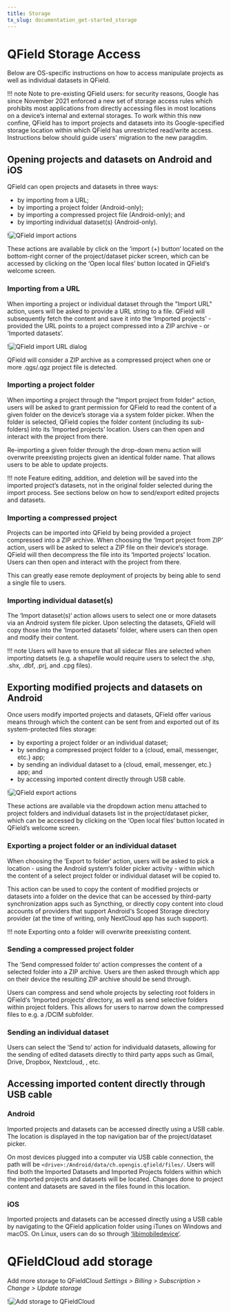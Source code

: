 ```yaml
---
title: Storage
tx_slug: documentation_get-started_storage
---
```


# QField Storage Access

Below are OS-specific instructions on how to access manipulate projects as well as
individual datasets in QField.

!!! note
    Note to pre-existing QField users: for security reasons, Google has since November 2021
    enforced a new set of storage access rules which prohibits most applications from directly
    accessing files in most locations on a device‘s internal and external storages. To work
    within this new confine, QField has to import projects and datasets into its Google-specified
    storage location within which QField has unrestricted read/write access. Instructions below
    should guide users' migration to the new paragdim.

## Opening projects and datasets on Android and iOS

QField can open projects and datasets in three ways:

* by importing from a URL;
* by importing a project folder (Android-only);
* by importing a compressed project file (Android-only); and
* by importing individual dataset(s) (Android-only).

!![QField import actions](../assets/images/storage-import-actions.png)

These actions are available by click on the ‘import (+) button‘ located on the
bottom-right corner of the project/dataset picker screen, which can be accessed by
clicking on the ‘Open local files’ button located in QField‘s welcome screen.

### Importing from a URL

When importing a project or individual dataset through the "Import URL" action, users
will be asked to provide a URL string to a file. QField will subsequently fetch the content and
save it into the ‘Imported projects’ - provided the URL points to a project compressed into a ZIP
archive - or ‘Imported datasets’.

!![QField import URL dialog](../assets/images/storage-import-url.png)

QField will consider a ZIP archive as a compressed project when one or more .qgs/.qgz
project file is detected.

### Importing a project folder

When importing a project through the "Import project from folder" action, users will be
asked to grant permission for QField to read the content of a given folder on the
device’s storage via a system folder picker. When the folder is selected, QField copies
the folder content (including its sub-folders) into its ‘Imported projects’
location. Users can then open and interact with the project from there.

Re-importing a given folder through the drop-down menu action will overwrite preexisting
projects given an identical folder name. That allows users to be able to update projects.

!!! note
    Feature editing, addition, and deletion will be saved into the imported project’s
    datasets, not in the original folder selected during the import process. See sections below
    on how to send/export edited projects and datasets.

### Importing a compressed project

Projects can be imported into QField by being provided a project compressed into a ZIP
archive. When choosing the ‘Import project from ZIP’ action, users will be asked to select
a ZIP file on their device‘s storage. QField will then decompress the file into its
‘Imported projects’ location. Users can then open and interact with the project from there.

This can greatly ease remote deployment of projects by being able to send a single
file to users.

### Importing individual dataset(s)

The ‘Import dataset(s)‘ action allows users to select one or more datasets via an Android
system file picker. Upon selecting the datasets, QField will copy those into the
‘Imported datasets’ folder, where users can then open and modify their content.

!!! note
    Users will have to ensure that all sidecar files are selected when importing
    datsets (e.g. a shapefile would require users to select the .shp, .shx, .dbf, .prj,
    and .cpg files).

## Exporting modified projects and datasets on Android

Once users modify imported projects and datasets, QField offer various means through which
the content can be sent from and exported out of its system-protected files storage:

* by exporting a project folder or an individual dataset;
* by sending a compressed project folder to a {cloud, email, messenger, etc.} app;
* by sending an individual dataset to a {cloud, email, messenger, etc.} app; and
* by accessing imported content directly through USB cable.

!![QField export actions](../assets/images/storage-export-actions.png)

These actions are available via the dropdown action menu attached to project folders and
individual datasets list in the project/dataset picker, which can be accessed by clicking
on the ‘Open local files‘ button located in QField’s welcome screen.

### Exporting a project folder or an individual dataset

When choosing the ‘Export to folder‘ action, users will be asked to pick a location - using
the Android system‘s folder picker activity - within which the content of a select project folder
or individual dataset will be copied to.

This action can be used to copy the content of modified projects or datasets into a folder on
the device that can be accessed by third-party synchronization apps such as Syncthing, or
directly copy content into cloud accounts of providers that support Android‘s Scoped Storage directory
provider (at the time of writing, only NextCloud app has such support).

!!! note
    Exporting onto a folder will overwrite preexisting content.

### Sending a compressed project folder

The ‘Send compressed folder to‘ action compresses the content of a selected folder into a
ZIP archive. Users are then asked through which app on their device the resulting ZIP
archive should be send through.

Users can compress and send whole projects by selecting root folders in QField‘s ‘Imported
projects‘ directory, as well as send selective folders within project folders. This allows for
users to narrow down the compressed files to e.g. a /DCIM subfolder.

### Sending an individual dataset

Users can select the ‘Send to‘ action for individuald datasets, allowing for the sending of
edited datasets directly to third party apps such as Gmail, Drive, Dropbox, Nextcloud,
<insert your favourite messenger app>, etc.

## Accessing imported content directly through USB cable

### Android

Imported projects and datasets can be accessed directly using a USB cable. The location
is displayed in the top navigation bar of the project/dataset picker.

On most devices plugged into a computer via USB cable connection, the path will be
`<drive>:/Android/data/ch.opengis.qfield/files/`. Users will find both the Imported Datasets and
Imported Projects folders within which the imported projects and datasets will be located.
Changes done to project content and datasets are saved in the files found in this location.

### iOS

Imported projects and datasets can be accessed directly using a USB cable by navigating
to the QField application folder using iTunes on Windows and macOS. On Linux, users
can do so through [‘libimobiledevice‘](https://libimobiledevice.org/).

# QFieldCloud add storage

Add more storage to QFieldCloud *Settings > Billing > Subscription > Change > Update storage*

!![ Add storage to QFieldCloud ](../assets/images/storage-qfc.png)
